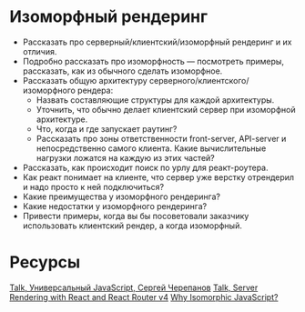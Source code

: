 # Изоморфный рендеринг

* Рассказать про серверный/клиентский/изоморфный рендеринг и их отличия.
* Подробно рассказать про изоморфность — посмотреть примеры, рассказать, как из обычного сделать изоморфное.
* Рассказать общую архитектуру серверного/клиентского/изоморфного рендера:
  * Назвать составляющие структуры для каждой архитектуры.
  * Уточнить, что обычно делает клиентский сервер при изоморфной архитектуре.
  * Что, когда и где запускает раутинг?
  * Рассказать про зоны ответственности front-server, API-server и непосредственно самого клиента. Какие вычислительные нагрузки ложатся на каждую из этих частей?
* Рассказать, как происходит поиск по урлу для реакт-роутера.
* Как реакт понимает на клиенте, что сервер уже верстку отрендерил и надо просто к ней подключиться?
* Какие преимущества у изоморфного рендеринга?
* Какие недостатки у изоморфного рендеринга?
* Привести примеры, когда вы бы посоветовали заказчику использовать клиентский рендер, а когда изоморфный.

# Ресурсы
[Talk, Универсальный JavaScript, Сергей Черепанов](https://www.youtube.com/watch?v=Y5RV5Ys0-00)
[Talk, Server Rendering with React and React Router v4](https://www.youtube.com/watch?v=mZEv4mHsU5E)
[Why Isomorphic JavaScript?](https://www.oreilly.com/library/view/building-isomorphic-javascript/9781491932926/ch01.html)